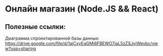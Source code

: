 # Онлайн магазин (Node.JS && React)
## Полезные ссылки:
Диаграмма спроектированной базы данных: https://drive.google.com/file/d/1ajCxyEqGMi6FBEWO7iaL5zZSJyiWevbc/view?usp=sharing
